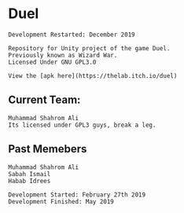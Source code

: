 # Duel
	Development Restarted: December 2019

	Repository for Unity project of the game Duel.
	Previously known as Wizard War. 
	Licensed Under GNU GPL3.0 

	View the [apk here](https://thelab.itch.io/duel)

## Current Team:
	Muhammad Shahrom Ali
	Its licensed under GPL3 guys, break a leg.

## Past Memebers 
    Muhammad Shahrom Ali
    Sabah Ismail 
    Habab Idrees 
    
	Development Started: February 27th 2019
	Development Finished: May 2019    

